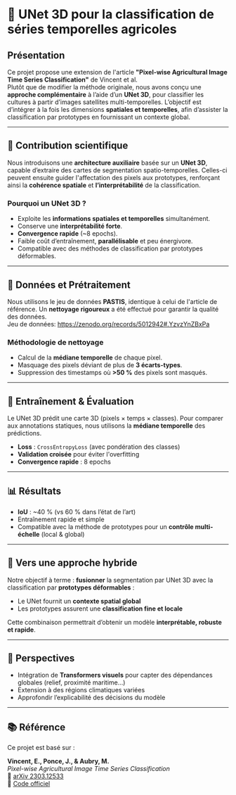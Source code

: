 # 🌾 UNet 3D pour la classification de séries temporelles agricoles

## Présentation

Ce projet propose une extension de l'article **"Pixel-wise Agricultural Image Time Series Classification"** de Vincent et al.  
Plutôt que de modifier la méthode originale, nous avons conçu une **approche complémentaire** à l’aide d’un **UNet 3D**, pour classifier les cultures à partir d’images satellites multi-temporelles. L’objectif est d’intégrer à la fois les dimensions **spatiales et temporelles**, afin d’assister la classification par prototypes en fournissant un contexte global.

---

## 🔬 Contribution scientifique

Nous introduisons une **architecture auxiliaire** basée sur un **UNet 3D**, capable d’extraire des cartes de segmentation spatio-temporelles. Celles-ci peuvent ensuite guider l'affectation des pixels aux prototypes, renforçant ainsi la **cohérence spatiale** et **l’interprétabilité** de la classification.

### Pourquoi un UNet 3D ?

- Exploite les **informations spatiales et temporelles** simultanément.
- Conserve une **interprétabilité forte**.
- **Convergence rapide** (~8 epochs).
- Faible coût d’entraînement, **parallélisable** et peu énergivore.
- Compatible avec des méthodes de classification par prototypes déformables.

---

## 🧼 Données et Prétraitement

Nous utilisons le jeu de données **PASTIS**, identique à celui de l'article de référence. Un **nettoyage rigoureux** a été effectué pour garantir la qualité des données.  
Jeu de données: https://zenodo.org/records/5012942#.YzvzYnZBxPa

### Méthodologie de nettoyage

- Calcul de la **médiane temporelle** de chaque pixel.
- Masquage des pixels déviant de plus de **3 écarts-types**.
- Suppression des timestamps où **>50 %** des pixels sont masqués.

---

## 🧠 Entraînement & Évaluation

Le UNet 3D prédit une carte 3D (pixels × temps × classes). Pour comparer aux annotations statiques, nous utilisons la **médiane temporelle** des prédictions.

- **Loss** : `CrossEntropyLoss` (avec pondération des classes)
- **Validation croisée** pour éviter l'overfitting
- **Convergence rapide** : 8 epochs

---

## 📊 Résultats

- **IoU** : ~40 % (vs 60 % dans l’état de l’art)
- Entraînement rapide et simple
- Compatible avec la méthode de prototypes pour un **contrôle multi-échelle** (local & global)

---

## 🧩 Vers une approche hybride

Notre objectif à terme : **fusionner** la segmentation par UNet 3D avec la classification par **prototypes déformables** :

- Le UNet fournit un **contexte spatial global**
- Les prototypes assurent une **classification fine et locale**

Cette combinaison permettrait d’obtenir un modèle **interprétable, robuste et rapide**.

---

## 🚀 Perspectives

- Intégration de **Transformers visuels** pour capter des dépendances globales (relief, proximité maritime...)
- Extension à des régions climatiques variées
- Approfondir l’explicabilité des décisions du modèle

---

## 📚 Référence

Ce projet est basé sur :

**Vincent, E., Ponce, J., & Aubry, M.**  
*Pixel-wise Agricultural Image Time Series Classification*  
📄 [arXiv 2303.12533](https://arxiv.org/abs/2303.12533)  
🔗 [Code officiel](https://github.com/ElliotVincent/AgriITSC)
